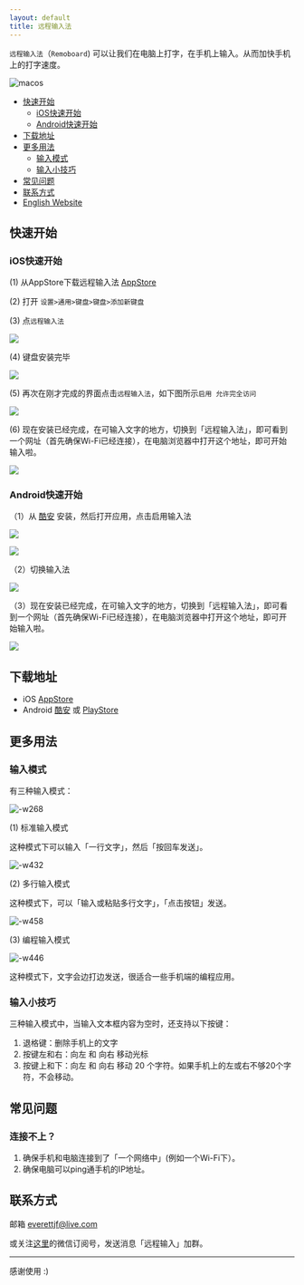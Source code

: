 ```yaml
---
layout: default
title: 远程输入法
---
```


`远程输入法`（`Remoboard`) 可以让我们在电脑上打字，在手机上输入。从而加快手机上的打字速度。

![macos](/media/macos.png)


- [快速开始](#快速开始)
    - [iOS快速开始](#ios快速开始)
    - [Android快速开始](#android快速开始)
- [下载地址](#下载地址)
- [更多用法](#更多用法)
    - [输入模式](#输入模式)
    - [输入小技巧](#输入小技巧)
- [常见问题](#常见问题)
- [联系方式](#联系方式)
- [English Website](/)



## 快速开始


### iOS快速开始

(1) 从AppStore下载远程输入法 [AppStore](https://apps.apple.com/cn/app/id1474458879)

(2) 打开 `设置>通用>键盘>键盘>添加新键盘`

(3) 点`远程输入法`


![](/media/15672685650329.jpg)

(4) 键盘安装完毕

![](/media/15672686102140.jpg)

(5) 再次在刚才完成的界面点击`远程输入法`，如下图所示`启用 允许完全访问`


![](/media/15672686273272.jpg)

(6) 现在安装已经完成，在可输入文字的地方，切换到「远程输入法」，即可看到一个网址（首先确保Wi-Fi已经连接），在电脑浏览器中打开这个地址，即可开始输入啦。

![](media/15704953222619.jpg)



### Android快速开始

（1）从 [酷安](https://www.coolapk.com/apk/241412) 安装，然后打开应用，点击启用输入法

![](/media/15674804651396.jpg)

![](/media/15674804995225.jpg)

（2）切换输入法

![](/media/15674805232856.jpg)


（3）现在安装已经完成，在可输入文字的地方，切换到「远程输入法」，即可看到一个网址（首先确保Wi-Fi已经连接），在电脑浏览器中打开这个地址，即可开始输入啦。

![](media/15704954191405.jpg)


## 下载地址


- iOS [AppStore](https://apps.apple.com/cn/app/id1474458879)
- Android [酷安](https://www.coolapk.com/apk/241412) 或 [PlayStore](https://play.google.com/store/apps/details?id=com.everettjf.remoboard)

## 更多用法

### 输入模式

有三种输入模式：

![-w268](/media/15709522308975.jpg)


(1) 标准输入模式

这种模式下可以输入「一行文字」，然后「按回车发送」。

![-w432](/media/15709523085903.jpg)



(2) 多行输入模式

这种模式下，可以「输入或粘贴多行文字」，「点击按钮」发送。

![-w458](/media/15709522655498.jpg)


(3) 编程输入模式

![-w446](/media/15709522875570.jpg)


这种模式下，文字会边打边发送，很适合一些手机端的编程应用。

### 输入小技巧

三种输入模式中，当输入文本框内容为空时，还支持以下按键：

1. 退格键：删除手机上的文字
2. 按键左和右：向左 和 向右 移动光标
3. 按键上和下：向左 和 向右 移动 20 个字符。如果手机上的左或右不够20个字符，不会移动。


## 常见问题

### 连接不上？

1. 确保手机和电脑连接到了「一个网络中」(例如一个Wi-Fi下）。
2. 确保电脑可以ping通手机的IP地址。


## 联系方式

邮箱 everettjf@live.com

或关注[这里](https://everettjf.github.io/bukuzao/)的微信订阅号，发送消息「远程输入」加群。

---

感谢使用 :)


